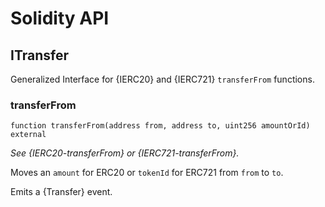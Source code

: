 # Solidity API

## ITransfer

Generalized Interface for {IERC20} and {IERC721} `transferFrom` functions.

### transferFrom

```solidity
function transferFrom(address from, address to, uint256 amountOrId) external
```

_See {IERC20-transferFrom} or {IERC721-transferFrom}._

Moves an `amount` for ERC20 or `tokenId` for ERC721 from `from` to `to`.

Emits a {Transfer} event.
